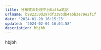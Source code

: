 ```yaml
---
title: 分布式流处理平台Kafka笔记
urlname: b982350d297df339bdb4abb3e79e2f1f
date: '2024-01-20 16:15:23'
updated: '2024-02-04 16:04:58'
description: hbjbh
---
```

hbjbh
